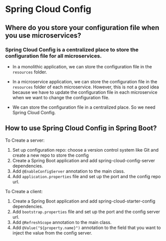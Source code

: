 # Spring Cloud Config

## Where do you store your configuration file when you use microservices?

### Spring Cloud Config is a centralized place to store the configuration file for all microservices.

- In a monolithic application, we can store the configuration file in the `resources` folder.

- In a microservice application, we can store the configuration file in the `resources` folder of each microservice. However, this is not a good idea because we have to update the configuration file in each microservice when we want to change the configuration file.

- We can store the configuration file in a centralized place. So we need Spring Cloud Config.

## How to use Spring Cloud Config in Spring Boot?

To Create a server:

1. Set up configuration repo: choose a version control system like Git and create a new repo to store the config
2. Create a Spring Boot application and add spring-cloud-config-server dependencies.
3. Add `@EnableConfigServer` annotation to the main class.
4. Add `application.properties` file and set up the port and the config repo url.

To Create a client:

1. Create a Spring Boot application and add spring-cloud-starter-config dependencies.
2. Add `bootstrap.properties` file and set up the port and the config server url.
3. Add `@RefreshScope` annotation to the main class.
4. Add `@Value("${property.name}")` annotation to the field that you want to inject the value from the config server.
